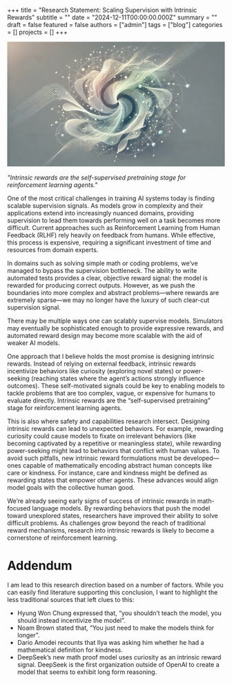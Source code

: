 +++
title = "Research Statement: Scaling Supervision with Intrinsic Rewards"
subtitle = ""
date = "2024-12-11T00:00:00.000Z"
summary = ""
draft = false
featured = false
authors = ["admin"]
tags = ["blog"]
categories = []
projects = []
+++

![image](intrinsic-rewards.png)

*"Intrinsic rewards are the self-supervised pretraining stage for reinforcement learning agents."*

One of the most critical challenges in training AI systems today is finding scalable supervision signals. As models grow in complexity and their applications extend into increasingly nuanced domains, providing supervision to lead them towards performing well on a task becomes more difficult. Current approaches such as Reinforcement Learning from Human Feedback (RLHF) rely heavily on feedback from humans. While effective, this process is expensive, requiring a significant investment of time and resources from domain experts.

In domains such as solving simple math or coding problems, we’ve managed to bypass the supervision bottleneck. The ability to write automated tests provides a clear, objective reward signal: the model is rewarded for producing correct outputs. However, as we push the boundaries into more complex and abstract problems—where rewards are extremely sparse—we may no longer have the luxury of such clear-cut supervision signal.

There may be multiple ways one can scalably supervise models. Simulators may eventually be sophisticated enough to provide expressive rewards, and automated reward design may become more scalable with the aid of weaker AI models.

One approach that I believe holds the most promise is designing intrinsic rewards. Instead of relying on external feedback, intrinsic rewards incentivize behaviors like curiosity (exploring novel states) or power-seeking (reaching states where the agent’s actions strongly influence outcomes). These self-motivated signals could be key to enabling models to tackle problems that are too complex, vague, or expensive for humans to evaluate directly. Intrinsic rewards are the “self-supervised pretraining” stage for reinforcement learning agents.

This is also where safety and capabilities research intersect. Designing intrinsic rewards can lead to unexpected behaviors. For example, rewarding curiosity could cause models to fixate on irrelevant behaviors (like becoming captivated by a repetitive or meaningless state), while rewarding power-seeking might lead to behaviors that conflict with human values. To avoid such pitfalls, new intrinsic reward formulations must be developed—ones capable of mathematically encoding abstract human concepts like care or kindness. For instance, care and kindness might be defined as rewarding states that empower other agents. These advances would align model goals with the collective human good.

We’re already seeing early signs of success of intrinsic rewards in math-focused language models. By rewarding behaviors that push the model toward unexplored states, researchers have improved their ability to solve difficult problems. As challenges grow beyond the reach of traditional reward mechanisms, research into intrinsic rewards is likely to become a cornerstone of reinforcement learning.

# Addendum

I am lead to this research direction based on a number of factors. While you can easily find literature supporting this conclusion, I want to highlight the less traditional sources that left clues to this:

- Hyung Won Chung expressed that, “you shouldn’t teach the model, you should instead incentivize the model”.
- Noam Brown stated that, “You just need to make the models think for longer”.
- Dario Amodei recounts that Ilya was asking him whether he had a mathematical definition for kindness.
- DeepSeek’s new math proof model uses curiosity as an intrinsic reward signal. DeepSeek is the first organization outside of OpenAI to create a model that seems to exhibit long form reasoning.
